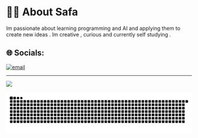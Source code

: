 # 💾✨ About Safa
Im passionate about learning programming and AI and applying them to create new ideas .
Im creative , curious and currently self studying .


## 🌐 Socials:
[![email](https://img.shields.io/badge/Email-D14836?logo=gmail&logoColor=white)](mailto:safamohammed23@hotmail.com) 


---
[![](https://visitcount.itsvg.in/api?id=safams23&icon=9&color=1)](https://visitcount.itsvg.in)

<!-- Proudly created with GPRM ( https://gprm.itsvg.in ) -->



<picture>
  <source media="(prefers-color-scheme: dark)" srcset="https://raw.githubusercontent.com/safams23/safams23/output/github-snake-dark.svg" />
  <source media="(prefers-color-scheme: light)" srcset="https://raw.githubusercontent.com/safams23/safams23/output/github-snake.svg" />
  <img alt="github-snake" src="https://raw.githubusercontent.com/safams23/safams23/output/github-snake.svg" />
</picture>
